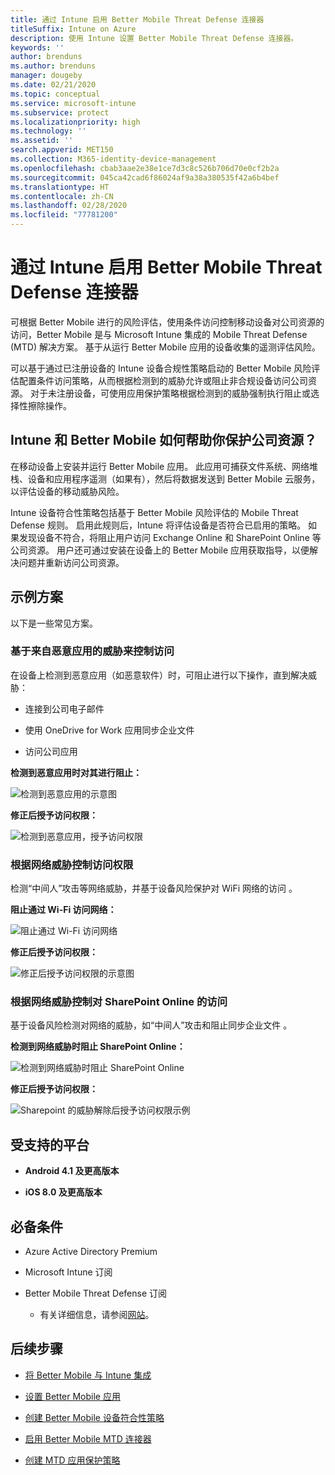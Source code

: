 ```yaml
---
title: 通过 Intune 启用 Better Mobile Threat Defense 连接器
titleSuffix: Intune on Azure
description: 使用 Intune 设置 Better Mobile Threat Defense 连接器。
keywords: ''
author: brenduns
ms.author: brenduns
manager: dougeby
ms.date: 02/21/2020
ms.topic: conceptual
ms.service: microsoft-intune
ms.subservice: protect
ms.localizationpriority: high
ms.technology: ''
ms.assetid: ''
search.appverid: MET150
ms.collection: M365-identity-device-management
ms.openlocfilehash: cbab3aae2e38e1ce7d3c8c526b706d70e0cf2b2a
ms.sourcegitcommit: 045ca42cad6f86024af9a38a380535f42a6b4bef
ms.translationtype: HT
ms.contentlocale: zh-CN
ms.lasthandoff: 02/28/2020
ms.locfileid: "77781200"
---
```

# <a name="better-mobile-threat-defense-connector-with-intune"></a>通过 Intune 启用 Better Mobile Threat Defense 连接器

可根据 Better Mobile 进行的风险评估，使用条件访问控制移动设备对公司资源的访问，Better Mobile 是与 Microsoft Intune 集成的 Mobile Threat Defense (MTD) 解决方案。 基于从运行 Better Mobile 应用的设备收集的遥测评估风险。

可以基于通过已注册设备的 Intune 设备合规性策略启动的 Better Mobile 风险评估配置条件访问策略，从而根据检测到的威胁允许或阻止非合规设备访问公司资源。 对于未注册设备，可使用应用保护策略根据检测到的威胁强制执行阻止或选择性擦除操作。

## <a name="how-do-intune-and-better-mobile-help-protect-your-company-resources"></a>Intune 和 Better Mobile 如何帮助你保护公司资源？

在移动设备上安装并运行 Better Mobile 应用。 此应用可捕获文件系统、网络堆栈、设备和应用程序遥测（如果有），然后将数据发送到 Better Mobile 云服务，以评估设备的移动威胁风险。

Intune 设备符合性策略包括基于 Better Mobile 风险评估的 Mobile Threat Defense 规则。 启用此规则后，Intune 将评估设备是否符合已启用的策略。 如果发现设备不符合，将阻止用户访问 Exchange Online 和 SharePoint Online 等公司资源。 用户还可通过安装在设备上的 Better Mobile 应用获取指导，以便解决问题并重新访问公司资源。

## <a name="sample-scenarios"></a>示例方案

以下是一些常见方案。

### <a name="control-access-based-on-threats-from-malicious-apps"></a>基于来自恶意应用的威胁来控制访问

在设备上检测到恶意应用（如恶意软件）时，可阻止进行以下操作，直到解决威胁：

- 连接到公司电子邮件

- 使用 OneDrive for Work 应用同步企业文件

- 访问公司应用

**检测到恶意应用时对其进行阻止：**

![检测到恶意应用的示意图](./media/better-mobile-threat-defense-connector/better_mobile_maliciousapps_blocked.png)

**修正后授予访问权限：**

![检测到恶意应用，授予访问权限](./media/better-mobile-threat-defense-connector/better_mobile_maliciousapps_unblocked.png)

### <a name="control-access-based-on-threat-to-network"></a>根据网络威胁控制访问权限

检测“中间人”攻击等网络威胁，并基于设备风险保护对 WiFi 网络的访问  。

**阻止通过 Wi-Fi 访问网络：**

![阻止通过 Wi-Fi 访问网络](./media/better-mobile-threat-defense-connector/better_mobile_network_wifi_blocked.png)

**修正后授予访问权限：**

![修正后授予访问权限的示意图](./media/better-mobile-threat-defense-connector/better_mobile_network_wifi_unblocked.png)

### <a name="control-access-to-sharepoint-online-based-on-threat-to-network"></a>根据网络威胁控制对 SharePoint Online 的访问

基于设备风险检测对网络的威胁，如“中间人”攻击和阻止同步企业文件  。

**检测到网络威胁时阻止 SharePoint Online：**

![检测到网络威胁时阻止 SharePoint Online](./media/better-mobile-threat-defense-connector/better_mobile_network_spo_blocked.png)

**修正后授予访问权限：**

![Sharepoint 的威胁解除后授予访问权限示例](./media/better-mobile-threat-defense-connector/better_mobile_network_spo_unblocked.png)

## <a name="supported-platforms"></a>受支持的平台

- **Android 4.1 及更高版本**

- **iOS 8.0 及更高版本**

## <a name="prerequisites"></a>必备条件

- Azure Active Directory Premium

- Microsoft Intune 订阅

- Better Mobile Threat Defense 订阅

  - 有关详细信息，请参阅[网站](https://www.better.mobi/)。

## <a name="next-steps"></a>后续步骤

- [将 Better Mobile 与 Intune 集成](better-mobile-mtd-connector-integration.md)

- [设置 Better Mobile 应用](mtd-apps-ios-app-configuration-policy-add-assign.md)

- [创建 Better Mobile 设备符合性策略](mtd-device-compliance-policy-create.md)

- [启用 Better Mobile MTD 连接器](mtd-connector-enable.md)

- [创建 MTD 应用保护策略](mtd-app-protection-policy.md) 
